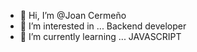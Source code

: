 - 👋 Hi, I’m @Joan Cermeño
- 👀 I’m interested in ... Backend developer
- 🌱 I’m currently learning ... JAVASCRIPT


<!---
TheJoan684/TheJoan684 is a ✨ special ✨ repository because its `README.md` (this file) appears on your GitHub profile.
You can click the Preview link to take a look at your changes.
--->
